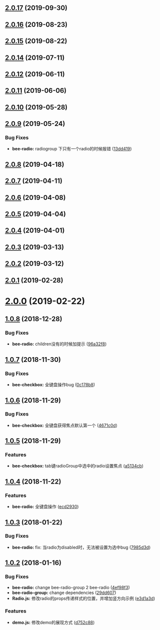 <a name="2.0.17"></a>
## [2.0.17](https://github.com/tinper-bee/bee-radio/compare/v2.0.16...v2.0.17) (2019-09-30)



<a name="2.0.16"></a>
## [2.0.16](https://github.com/tinper-bee/bee-radio/compare/v2.0.15...v2.0.16) (2019-08-23)



<a name="2.0.15"></a>
## [2.0.15](https://github.com/tinper-bee/bee-radio/compare/v2.0.14...v2.0.15) (2019-08-22)



<a name="2.0.14"></a>
## [2.0.14](https://github.com/tinper-bee/bee-radio/compare/v2.0.12...v2.0.14) (2019-07-11)



<a name="2.0.12"></a>
## [2.0.12](https://github.com/tinper-bee/bee-radio/compare/v2.0.11...v2.0.12) (2019-06-11)



<a name="2.0.11"></a>
## [2.0.11](https://github.com/tinper-bee/bee-radio/compare/v2.0.10...v2.0.11) (2019-06-06)



<a name="2.0.10"></a>
## [2.0.10](https://github.com/tinper-bee/bee-radio/compare/v2.0.9...v2.0.10) (2019-05-28)



<a name="2.0.9"></a>
## [2.0.9](https://github.com/tinper-bee/bee-radio/compare/v2.0.8...v2.0.9) (2019-05-24)


### Bug Fixes

* **bee-radio:** radiogroup 下只有一个radio的时候报错 ([13dd419](https://github.com/tinper-bee/bee-radio/commit/13dd419))



<a name="2.0.8"></a>
## [2.0.8](https://github.com/tinper-bee/bee-radio/compare/v2.0.7...v2.0.8) (2019-04-18)



<a name="2.0.7"></a>
## [2.0.7](https://github.com/tinper-bee/bee-radio/compare/v2.0.6...v2.0.7) (2019-04-11)



<a name="2.0.6"></a>
## [2.0.6](https://github.com/tinper-bee/bee-radio/compare/v2.0.5...v2.0.6) (2019-04-08)



<a name="2.0.5"></a>
## [2.0.5](https://github.com/tinper-bee/bee-radio/compare/v2.0.4...v2.0.5) (2019-04-04)



<a name="2.0.4"></a>
## [2.0.4](https://github.com/tinper-bee/bee-radio/compare/v2.0.3...v2.0.4) (2019-04-01)



<a name="2.0.3"></a>
## [2.0.3](https://github.com/tinper-bee/bee-radio/compare/v2.0.2...v2.0.3) (2019-03-13)



<a name="2.0.2"></a>
## [2.0.2](https://github.com/tinper-bee/bee-radio/compare/v2.0.1...v2.0.2) (2019-03-12)



<a name="2.0.1"></a>
## [2.0.1](https://github.com/tinper-bee/bee-radio/compare/v2.0.0...v2.0.1) (2019-02-28)



<a name="2.0.0"></a>
# [2.0.0](https://github.com/tinper-bee/bee-radio/compare/v1.0.8...v2.0.0) (2019-02-22)



<a name="1.0.8"></a>
## [1.0.8](https://github.com/tinper-bee/bee-radio/compare/v1.0.7...v1.0.8) (2018-12-28)


### Bug Fixes

* **bee-radio:** children没有的时候加提示 ([96a32f8](https://github.com/tinper-bee/bee-radio/commit/96a32f8))



<a name="1.0.7"></a>
## [1.0.7](https://github.com/tinper-bee/bee-radio/compare/v1.0.6...v1.0.7) (2018-11-30)


### Bug Fixes

* **bee-checkbox:** 全键盘操作bug ([0c178b8](https://github.com/tinper-bee/bee-radio/commit/0c178b8))



<a name="1.0.6"></a>
## [1.0.6](https://github.com/tinper-bee/bee-radio/compare/v1.0.5...v1.0.6) (2018-11-29)


### Bug Fixes

* **bee-checkbox:** 全键盘获得焦点默认第一个 ([4671c0d](https://github.com/tinper-bee/bee-radio/commit/4671c0d))



<a name="1.0.5"></a>
## [1.0.5](https://github.com/tinper-bee/bee-radio/compare/v1.0.4...v1.0.5) (2018-11-29)


### Features

* **bee-checkbox:** tab键radioGroup中选中的radio设置焦点 ([a5134cb](https://github.com/tinper-bee/bee-radio/commit/a5134cb))



<a name="1.0.4"></a>
## [1.0.4](https://github.com/tinper-bee/bee-radio/compare/v1.0.3...v1.0.4) (2018-11-22)


### Features

* **bee-radio:** 全键盘操作 ([ecd2930](https://github.com/tinper-bee/bee-radio/commit/ecd2930))



<a name="1.0.3"></a>
## [1.0.3](https://github.com/tinper-bee/bee-radio/compare/v1.0.2...v1.0.3) (2018-01-22)


### Bug Fixes

* **bee-radio:** fix: 当radio为disabled时，无法被设置为选中bug ([7985d3d](https://github.com/tinper-bee/bee-radio/commit/7985d3d))



<a name="1.0.2"></a>
## [1.0.2](https://github.com/tinper-bee/bee-radio/compare/29dd607...v1.0.2) (2018-01-16)


### Bug Fixes

* **bee-radio:** change bee-radio-group 2 bee-radio ([4ef98f3](https://github.com/tinper-bee/bee-radio/commit/4ef98f3))
* **bee-radio-group:** change dependencies ([29dd607](https://github.com/tinper-bee/bee-radio/commit/29dd607))
* **Radio.js:** 修改radio的props传递样式的位置，并增加竖方向示例 ([e3d1a3d](https://github.com/tinper-bee/bee-radio/commit/e3d1a3d))


### Features

* **demo.js:** 修改demo的展现方式 ([d752c88](https://github.com/tinper-bee/bee-radio/commit/d752c88))



